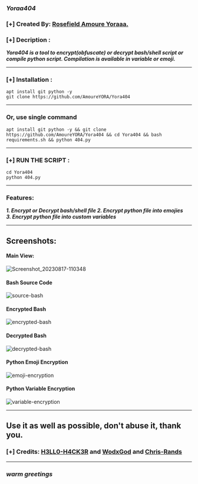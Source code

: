 ### ***Yoraa404***

### [+] Created By: <a href="https://github.com/AmoureYORA">Rosefield Amoure Yoraaa.</a>

### [+] Decription :
***Yora404 is a tool to encrypt(obfuscate) or decrypt bash/shell script or compile python script. Compilation is available in variable or emoji.***

-----
### [+] Installation :
```
apt install git python -y
git clone https://github.com/AmoureYORA/Yora404
```
-----
### Or, use single command
```
apt install git python -y && git clone https://github.com/AmoureYORA/Yora404 && cd Yora404 && bash requirements.sh && python 404.py
```
-----
### [+] RUN THE SCRIPT :
```
cd Yora404
python 404.py
```
-----
### Features:
***1. Encrypt or Decrypt bash/shell file
2. Encrypt python file into emojies   
3. Encrypt python file into custom variables***

-----
## Screenshots:

#### Main View:

![Screenshot_20230817-110348](https://github.com/AmoureYORA/Yora404/assets/141108240/565b0c45-e151-44c3-9d34-729920d7de74)


#### Bash Source Code

![source-bash](https://github.com/AmoureYORA/Yora404/assets/141108240/ceccfcd4-ef99-4c92-842a-c8ad17d09c97)

#### Encrypted Bash

![encrypted-bash](https://github.com/AmoureYORA/Yora404/assets/141108240/8520ff9f-2015-4d3d-8285-58aa344bf785)

#### Decrypted Bash

![decrypted-bash](https://github.com/AmoureYORA/Yora404/assets/141108240/70463582-9132-44cf-9126-e64762d347e8)

#### Python Emoji Encryption

![emoji-encryption](https://github.com/AmoureYORA/Yora404/assets/141108240/21e5e923-6f43-4bfd-bcbd-d752c36e5b96)

#### Python Variable Encryption

![variable-encryption](https://github.com/AmoureYORA/Yora404/assets/141108240/fd9c2d6f-eae9-4532-bfad-1c427829463b)

-----
## Use it as well as possible, don't abuse it, thank you.

### [+] Credits: <a href="https://github.com/H3LLO-H4CK3R-2/Bash-Encrypt">H3LL0-H4CK3R</a> and <a href="https://github.com/wodxgod/Simple-obfuscator">WodxGod</a> and <a href="https://github.com/chris-rands/emojify">Chris-Rands</a>
-----
### ***warm greetings***
